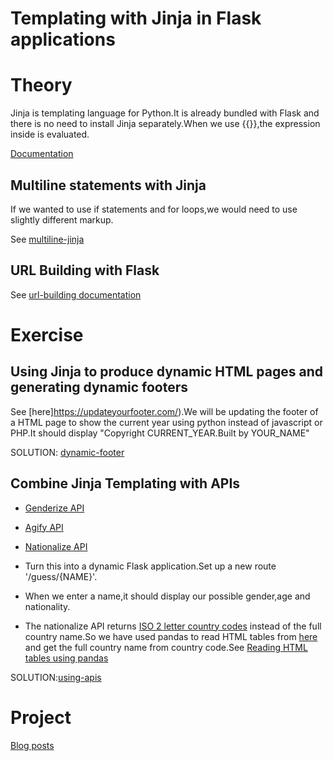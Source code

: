 # Templating with Jinja in Flask applications

# Theory

Jinja is templating language for Python.It is already bundled with Flask and there is no need to install Jinja separately.When we use {{}},the expression inside is evaluated.

[Documentation](https://jinja.palletsprojects.com/en/2.11.x/templates/)

## Multiline statements with Jinja

If we wanted to use if statements and for loops,we would need to use slightly different markup.

See [multiline-jinja](https://github.com/priyanka-111-droid/100daysofcode/tree/main/Day057/multiline-jinja)

## URL Building with Flask

See [url-building documentation](https://flask.palletsprojects.com/en/2.0.x/quickstart/#url-building)

# Exercise

## Using Jinja to produce dynamic HTML pages and generating dynamic footers

See [here]https://updateyourfooter.com/).We will be updating the footer of a HTML page to show the current year using python instead of javascript or PHP.It should display "Copyright CURRENT_YEAR.Built by YOUR_NAME"

SOLUTION: [dynamic-footer](https://github.com/priyanka-111-droid/100daysofcode/tree/main/Day057/Exercise/dynamic-footer)

## Combine Jinja Templating with APIs

* [Genderize API](https://genderize.io/)

* [Agify API](https://agify.io/)

* [Nationalize API](https://nationalize.io/)

* Turn this into a dynamic Flask application.Set up a new route '/guess/{NAME}'.

* When we enter a name,it should display our possible gender,age and nationality.

* The nationalize API returns [ISO 2 letter country codes](https://en.wikipedia.org/wiki/ISO_3166-2) instead of the full country name.So we have used pandas to read HTML tables from [here](https://en.wikipedia.org/wiki/ISO_3166-2) and get the full country name from country code.See [Reading HTML tables using pandas](https://pbpython.com/pandas-html-table.html)

SOLUTION:[using-apis](https://github.com/priyanka-111-droid/100daysofcode/tree/main/Day057/Exercise/using-apis)

# Project

[Blog posts](https://github.com/priyanka-111-droid/100daysofcode/tree/main/Day057/Project/blog-templating/blog-templating-start)






